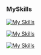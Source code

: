 ### MySkills
[![My Skills](https://skillicons.dev/icons?i=html,css,js)](https://skillicons.dev)

[![My Skills](https://skillicons.dev/icons?i=java,nodejs,figma&theme=light)](https://skillicons.dev)

[![My Skills](https://skillicons.dev/icons?i=aws,gcp,azure,react&perline=2)](https://skillicons.dev)
